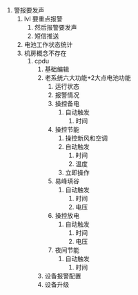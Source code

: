 1. 警报要发声
   1. lvl 要重点报警 
      1. 然后报警要发声
      2. 短信推送
   2. 电池工作状态统计
   3. 机房概念不存在
      1. cpdu
         1. 基础编辑
         2. 老系统六大功能+2大点电池功能
            1. 运行状态
            2. 报警情况
            3. 操控备电
               1. 自动触发
                  1. 时间
            4. 操控节能
               1. 操控新风和空调
               2. 自动触发
                  1. 时间
                  2. 温度
               3. 立即操作
            5. 易峰填谷
               1. 自动触发
                  1. 时间
                  2. 电压
            6. 操控放电
               1. 自动触发
                  1. 时间
                  2. 电压
            7. 夜间节能
               1. 自动触发
                  1. 时间
         3. 设备报警配置
         4. 设备升级